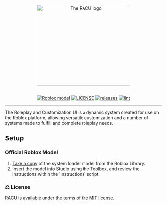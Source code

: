 <div align="center">

<img src="https://repository-images.githubusercontent.com/55325103/2bed6800-bfef-11eb-835b-99b981918623?width=300&height=260" alt="The RACU logo" width="300" height="260">

<div>&nbsp;</div>

[![Roblox model](https://img.shields.io/static/v1?label=roblox&message=model&color=blue&logo=roblox&logoColor=white)](https://www.roblox.com/library/15852594403/)
[![LICENSE](https://img.shields.io/github/license/Epix-Incorporated/Adonis)](https://github.com/GoodGuy-Nick/Roleplay-And-Customization-UI/blob/main/LICENSE "The legal LICENSE governing the usage of the system")
[![releases](https://img.shields.io/github/v/release/Epix-Incorporated/Adonis?label=version)](https://github.com/Roleplay-And-Customization-UI/releases "Downloadable versions of the system.")
[![lint](https://github.com/Epix-Incorporated/Adonis/actions/workflows/lint.yml/badge.svg)](https://github.com/Roleplay-And-Customization-UI/workflows/lint.yml "Allows to check if the code of the admin system is valid without errors.")

</div>

---

The Roleplay and Customization UI is a dynamic system created for use on the Roblox platform, allowing versatile customization and a number of systems made to fulfill and complete roleplay needs.

<h2 id="install"> Setup </h2>

### Official Roblox Model

1. [Take a copy](https://www.roblox.com/library/15852594403/) of the system loader model from the Roblox Library.
2. Insert the model into Studio using the Toolbox, and review the instructions within the 'Instructions' script.

### ⚖️ License

RACU is available under the terms of [the MIT license](https://github.com/Roleplay-And-Customization-UI/master/LICENSE).
